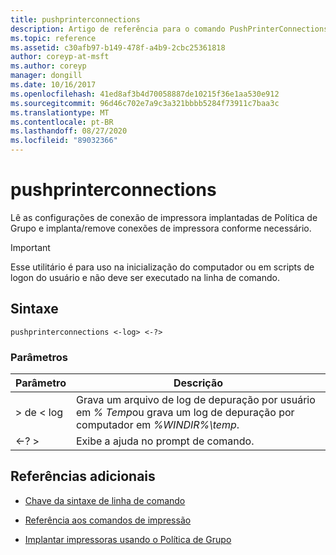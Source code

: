 ```yaml
---
title: pushprinterconnections
description: Artigo de referência para o comando PushPrinterConnections, que lê as configurações de conexão de impressora implantadas de Política de Grupo e implanta/remove conexões de impressora conforme necessário.
ms.topic: reference
ms.assetid: c30afb97-b149-478f-a4b9-2cbc25361818
author: coreyp-at-msft
ms.author: coreyp
manager: dongill
ms.date: 10/16/2017
ms.openlocfilehash: 41ed8af3b4d70058887de10215f36e1aa530e912
ms.sourcegitcommit: 96d46c702e7a9c3a321bbbb5284f73911c7baa3c
ms.translationtype: MT
ms.contentlocale: pt-BR
ms.lasthandoff: 08/27/2020
ms.locfileid: "89032366"
---
```

# <a name="pushprinterconnections"></a>pushprinterconnections

Lê as configurações de conexão de impressora implantadas de Política de Grupo e implanta/remove conexões de impressora conforme necessário.

> [!IMPORTANT]
> Esse utilitário é para uso na inicialização do computador ou em scripts de logon do usuário e não deve ser executado na linha de comando.

## <a name="syntax"></a>Sintaxe

```
pushprinterconnections <-log> <-?>
```

### <a name="parameters"></a>Parâmetros

| Parâmetro | Descrição |
|--|--|
| > de < log | Grava um arquivo de log de depuração por usuário em *% Temp*ou grava um log de depuração por computador em *%WINDIR%\temp*. |
| <-? > | Exibe a ajuda no prompt de comando. |

## <a name="additional-references"></a>Referências adicionais

- [Chave da sintaxe de linha de comando](command-line-syntax-key.md)

- [Referência aos comandos de impressão](print-command-reference.md)

- [Implantar impressoras usando o Política de Grupo](https://go.microsoft.com/fwlink/?LinkId=230627)
